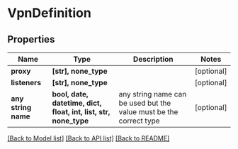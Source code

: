 # VpnDefinition


## Properties
Name | Type | Description | Notes
------------ | ------------- | ------------- | -------------
**proxy** | **[str], none_type** |  | [optional] 
**listeners** | **[str], none_type** |  | [optional] 
**any string name** | **bool, date, datetime, dict, float, int, list, str, none_type** | any string name can be used but the value must be the correct type | [optional]

[[Back to Model list]](../README.md#documentation-for-models) [[Back to API list]](../README.md#documentation-for-api-endpoints) [[Back to README]](../README.md)


